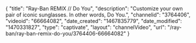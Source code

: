 {
    "title": "Ray-Ban REMIX \/\/ Do You",
    "description": "Customize your own pair of iconic sunglasses. In other words, Do You.",
    "channelid": "3764406",
    "videoid": "66664082",
    "date_created": "1467835779",
    "date_modified": "1470331827",
    "type": "captivate",
    "layout": "channelVideo",
    "url": "\/ray-ban\/ray-ban-remix-do-you\/3764406-66664082"
}